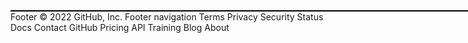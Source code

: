 <!DOCTYPE html>
<!--
 Copyright (C) 2011, The SAO/NASA Astrophysics Data System
 This program is free software: you can redistribute it and/or modify
 it under the terms of the GNU General Public License as published by
 the Free Software Foundation, either version 3 of the License, or
 (at your option) any later version.
 
 This program is distributed in the hope that it will be useful,
 but WITHOUT ANY WARRANTY; without even the implied warranty of
 MERCHANTABILITY or FITNESS FOR A PARTICULAR PURPOSE.  See the
 GNU General Public License for more details.
 
 You should have received a copy of the GNU General Public License
 along with this program.  If not, see <http://www.gnu.org/licenses/>.
-->
<html>
<head>
<meta charset="UTF-8">
<title>ADS query importer widget</title>

<link rel="stylesheet" href="ads_query_importer_widget.css" type="text/css" />
<script type="text/javascript" src="http://code.jquery.com/jquery-1.6.4.min.js"></script>
<script type="text/javascript">
//mandatory parameters 
var ads_query_url = 'http://adsabs.harvard.edu/cgi-bin/basic_connect?qsearch=Smith';
//List of optional parameters for the query 
var ads_query_back_base_url = 'http://adsabs.harvard.edu/';
var ads_query_title = "Smith's papers";
var ads_query_highlight_author = 'Smith';
var ads_query_max_num_authors = 10;
var ads_query_max_records_to_print = 50;
var ads_query_omit_bibcode = false;
var ads_query_omit_link_to_ads = false;
var ads_query_link_on_field = 'title';
var ads_query_print_order = 'title|authors|journal|date|bibcode';
</script>
<script type="text/javascript" src="ads_query_importer_widget.js"></script>

</head>
<body>
<div id="ads_query_importer_widget" style="width:800px;border:1px solid black;"></div>
</body>
</html>
Footer
© 2022 GitHub, Inc.
Footer navigation
Terms
Privacy
Security
Status
Docs
Contact GitHub
Pricing
API
Training
Blog
About
